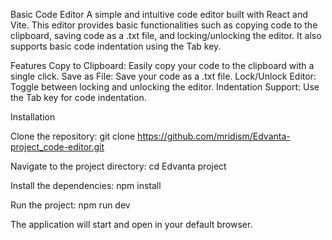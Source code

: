 Basic Code Editor
A simple and intuitive code editor built with React and Vite. This editor provides basic functionalities such as copying code to the clipboard, saving code as a .txt file, and locking/unlocking the editor. It also supports basic code indentation using the Tab key.

Features
Copy to Clipboard: Easily copy your code to the clipboard with a single click.
Save as File: Save your code as a .txt file.
Lock/Unlock Editor: Toggle between locking and unlocking the editor.
Indentation Support: Use the Tab key for code indentation.

Installation

Clone the repository:
git clone https://github.com/mridism/Edvanta-project_code-editor.git

Navigate to the project directory:
cd Edvanta project

Install the dependencies:
npm install

Run the project:
npm run dev

The application will start and open in your default browser.
